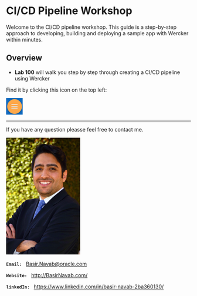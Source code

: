 # CI/CD Pipeline Workshop

Welcome to the CI/CD pipeline workshop. This guide is a step-by-step approach to developing, building and deploying a sample app with Wercker within minutes.

## Overview
- <b>Lab 100</b> will walk you step by step through creating a CI/CD pipeline using Wercker

Find it by clicking this icon on the top left:<br>

![](images/menuIcon.png)


-----------

If you have any question pleasse feel free to contact me. 

<img src="images/Basir.JPG" style="width: 40%;">

<div>

**`Email: `** Basir.Navab@oracle.com

**`Website: `** http://BasirNavab.com/

**`linkedIn: `** https://www.linkedin.com/in/basir-navab-2ba360130/
</div>

